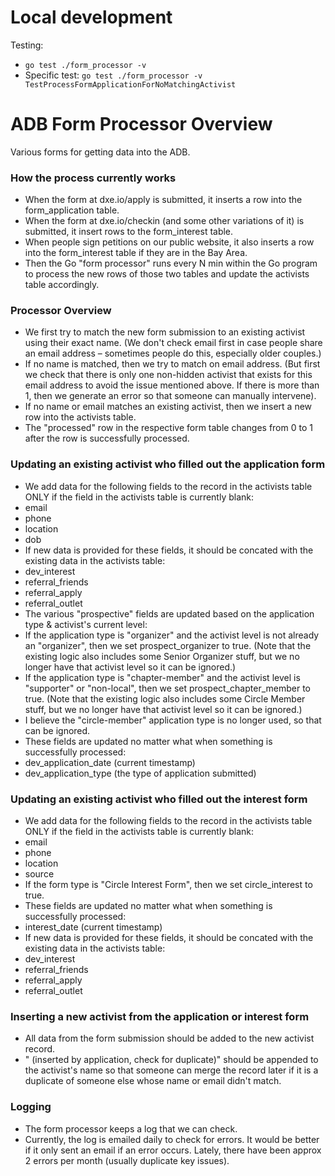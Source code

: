 # Local development
Testing:
- `go test ./form_processor -v`
- Specific test: `go test ./form_processor -v TestProcessFormApplicationForNoMatchingActivist`

# ADB Form Processor Overview
Various forms for getting data into the ADB.

### How the process currently works
- When the form at dxe.io/apply is submitted, it inserts a row into the form_application table.
- When the form at dxe.io/checkin (and some other variations of it) is submitted, it insert rows to the form_interest table.
- When people sign petitions on our public website, it also inserts a row into the form_interest table if they are in the Bay Area.
- Then the Go "form processor" runs every N min within the Go program to process the new rows of those two tables and update the activists table accordingly.

### Processor Overview
- We first try to match the new form submission to an existing activist using their exact name. (We don't check email first in case people share an email address – sometimes people do this, especially older couples.)
- If no name is matched, then we try to match on email address. (But first we check that there is only one non-hidden activist that exists for this email address to avoid the issue mentioned above. If there is more than 1, then we generate an error so that someone can manually intervene).
- If no name or email matches an existing activist, then we insert a new row into the activists table.
- The "processed" row in the respective form table changes from 0 to 1 after the row is successfully processed.

### Updating an existing activist who filled out the application form
- We add data for the following fields to the record in the activists table ONLY if the field in the activists table is currently blank:
 - email
 - phone
 - location
 - dob
- If new data is provided for these fields, it should be concated with the existing data in the activists table:
 - dev_interest
 - referral_friends
 - referral_apply
 - referral_outlet
- The various "prospective" fields are updated based on the application type & activist's current level:
 - If the application type is "organizer" and the activist level is not already an "organizer", then we set prospect_organizer to true. (Note that the existing logic also includes some Senior Organizer stuff, but we no longer have that activist level so it can be ignored.)
 - If the application type is "chapter-member" and the activist level is "supporter" or "non-local", then we set prospect_chapter_member to true. (Note that the existing logic also includes some Circle Member stuff, but we no longer have that activist level so it can be ignored.)
 - I believe the "circle-member" application type is no longer used, so that can be ignored.
- These fields are updated no matter what when something is successfully processed:
 - dev_application_date (current timestamp)
 - dev_application_type (the type of application submitted)

### Updating an existing activist who filled out the interest form
- We add data for the following fields to the record in the activists table ONLY if the field in the activists table is currently blank:
 - email
 - phone
 - location
 - source
- If the form type is "Circle Interest Form", then we set circle_interest to true.
- These fields are updated no matter what when something is successfully processed:
 - interest_date (current timestamp)
- If new data is provided for these fields, it should be concated with the existing data in the activists table:
 - dev_interest
 - referral_friends
 - referral_apply
 - referral_outlet

### Inserting a new activist from the application or interest form
- All data from the form submission should be added to the new activist record.
- " (inserted by application, check for duplicate)" should be appended to the activist's name so that someone can merge the record later if it is a duplicate of someone else whose name or email didn't match.

### Logging
- The form processor keeps a log that we can check.
- Currently, the log is emailed daily to check for errors. It would be better if it only sent an email if an error occurs. Lately, there have been approx 2 errors per month (usually duplicate key issues).
